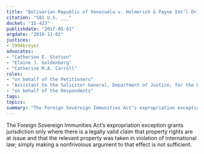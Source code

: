 ```yaml
---
title: "Bolivarian Republic of Venezuela v. Helmerich & Payne Int’l Drilling Co."
citation: "581 U.S. ___"
docket: "15-423"
publishdate: "2017-05-01"
argdate: "2016-11-02"
justices:
- 1994breyer
advocates:
- "Catherine E. Stetson"
- "Elaine J. Goldenberg"
- "Catherine M.A. Carroll"
roles:
- "on behalf of the Petitioners"
- "Assistant to the Solicitor General, Department of Justice, for the United States, as amicus curiae, supporting the Petitioners"
- "on behalf of the Respondents"
tags:
topics:
summary: "The Foreign Sovereign Immunities Act’s expropriation exception grants jurisdiction only where there is a legally valid claim that property rights are at issue and that the relevant property was taken in violation of international law; simply making a nonfrivolous argument to that effect is not sufficient."
---
```

The Foreign Sovereign Immunities Act’s expropriation exception grants jurisdiction only where there is a legally valid claim that property rights are at issue and that the relevant property was taken in violation of international law; simply making a nonfrivolous argument to that effect is not sufficient.

